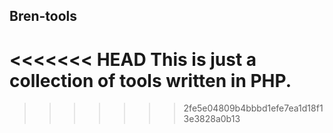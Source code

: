 Bren-tools
----------
<<<<<<< HEAD
This is just a collection of tools written in PHP.
=======
>>>>>>> 2fe5e04809b4bbbd1efe7ea1d18f13e3828a0b13
